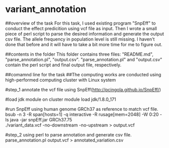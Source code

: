 # variant_annotation

##overview of the task
For this task, I used existing program "SnpEff" to conduct the effect predicition 
using vcf file as input. Then I wrote a small piece of perl script to parse the desired 
information and generate the output csv file. The allele frequency in population level is still missing.
I haven't done that before and it will have to take a bit more time for me to figure out.

##contents in the folder
This folder contains three files: "README.md", "parse_annotation.pl", "output.csv". "parse_annotation.pl" and 
"output.csv" contain the perl script and final output file, respectively.

##comamnd line for the task
##The computing works are conducted using high-performed computing cluster with Linux system

#step_1 annotate the vcf file using SnpEff(http://pcingola.github.io/SnpEff/)

#load jdk module on cluster
module load jdk/1.8.0_171

#run SnpEff using human genome GRCh37 as reference to match vcf file.  
bsub -n 3 -R span[hosts=1] -q interactive -R rusage[mem=2048] -W 0:20 -Is java -jar snpEff.jar GRCh37.75 \
./variant_data.vcf -no-downstream -no-upstream > output.vcf

#step_2 using perl to parse annotation and generate csv file.
parse_annotation.pl output.vcf > annotated_variation.csv




